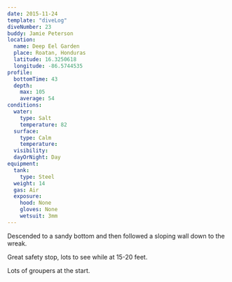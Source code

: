 ```yaml
---
date: 2015-11-24
template: "diveLog"
diveNumber: 23
buddy: Jamie Peterson
location:
  name: Deep Eel Garden
  place: Roatan, Honduras
  latitude: 16.3250618
  longitude: -86.5744535
profile:
  bottomTime: 43
  depth:
    max: 105
    average: 54
conditions:
  water:
    type: Salt
    temperature: 82
  surface:
    type: Calm
    temperature:
  visibility:
  dayOrNight: Day
equipment:
  tank:
    type: Steel
  weight: 14
  gas: Air
  exposure:
    hood: None
    gloves: None
    wetsuit: 3mm
---
```

Descended to a sandy bottom and then followed a sloping wall down to the wreak.

Great safety stop, lots to see while at 15-20 feet.

Lots of groupers at the start.
